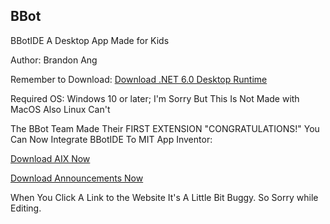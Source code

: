 ## BBot

BBotIDE A Desktop App Made for Kids 

Author: Brandon Ang 

Remember to Download: <a href="https://dotnet.microsoft.com/en-us/download/dotnet/thank-you/runtime-desktop-6.0.22-windows-x64-installer?cid=getdotnetcore">Download .NET 6.0 Desktop Runtime</a>

Required OS: Windows 10 or later; I'm Sorry But This Is Not Made with MacOS Also Linux Can't

The BBot Team Made Their FIRST EXTENSION "CONGRATULATIONS!" You Can Now Integrate BBotIDE To MIT App Inventor:

<a href="https://github.com/anbran223/BBotIDE/raw/main/com.brandonang.bbotide.bbot-updated.aix">Download AIX Now</a>

<a href="https://github.com/anbran223/BBotIDE/raw/main/BBot IDE and Extension New Announcements-2.pdf">Download Announcements Now</a>

When You Click A Link to the Website It's A Little Bit Buggy. So Sorry while Editing.

